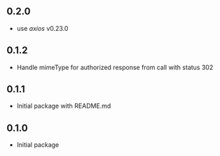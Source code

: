 ## 0.2.0

- use *axios* v0.23.0

## 0.1.2

- Handle mimeType for authorized response from call with status 302

## 0.1.1

- Initial package with README.md
## 0.1.0

- Initial package